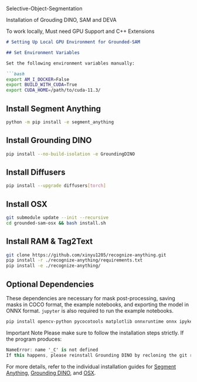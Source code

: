 Selective-Object-Segmentation

Installation of Grouding DINO, SAM and DEVA

To work locally, Must need GPU Support and C++ Extensions 

```markdown
# Setting Up Local GPU Environment for Grounded-SAM

## Set Environment Variables

Set the following environment variables manually:

```bash
export AM_I_DOCKER=False
export BUILD_WITH_CUDA=True
export CUDA_HOME=/path/to/cuda-11.3/
```

## Install Segment Anything

```bash
python -m pip install -e segment_anything
```

## Install Grounding DINO

```bash
pip install --no-build-isolation -e GroundingDINO
```

## Install Diffusers

```bash
pip install --upgrade diffusers[torch]
```

## Install OSX

```bash
git submodule update --init --recursive
cd grounded-sam-osx && bash install.sh
```

## Install RAM & Tag2Text

```bash
git clone https://github.com/xinyu1205/recognize-anything.git
pip install -r ./recognize-anything/requirements.txt
pip install -e ./recognize-anything/
```

## Optional Dependencies

These dependencies are necessary for mask post-processing, saving masks in COCO format, the example notebooks, and exporting the model in ONNX format. `jupyter` is also required to run the example notebooks.

```bash
pip install opencv-python pycocotools matplotlib onnxruntime onnx ipykernel
```

Important Note
Please make sure to follow the installation steps strictly. If the program produces:

```csharp
NameError: name '_C' is not defined
If this happens, please reinstall Grounding DINO by recloning the git repository and performing all the installation steps again.
```

For more details, refer to the individual installation guides for [Segment Anything](https://github.com/facebookresearch/segment-anything), [Grounding DINO](https://github.com/IDEA-Research/GroundingDINO), and [OSX](https://github.com/your-osx-repository).
```
